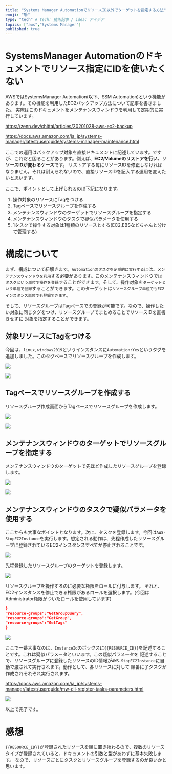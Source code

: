 ```yaml
---
title: "Systems Manager AutomationでリソースID以外でターゲットを指定する方法"
emoji: "📚"
type: "tech" # tech: 技術記事 / idea: アイデア
topics: ["aws","Systems Manager"]
published: true
---
```

# SystemsManager Automationのドキュメントでリソース指定にIDを使いたくない
AWSではSystemsManager Automation(以下、SSM Automation)という機能があります。その機能を利用したEC2バックアップ方法について記事を書きました。
実際はこのドキュメントをメンテナンスウィンドウを利用して定期的に実行しています。

https://zenn.dev/chittai/articles/20201028-aws-ec2-backup

https://docs.aws.amazon.com/ja_jp/systems-manager/latest/userguide/systems-manager-maintenance.html

ここでの運用はバックアップ対象を直接ドキュメントに記述しています。ですが、これだと困ることがあります。例えば、**EC2/Volumeのリストアを行い、リソースIDが変わるケース**です。
リストアする毎にリソースIDを修正しなければなりません。それは耐えられないので、直接リソースIDを記入する運用を変えたいと思います。

ここで、ポイントとして上げられるのは下記になります。
1. 操作対象のリソースにTagをつける
1. Tagベースでリソースグループを作成する
1. メンテナンスウィンドウのターゲットでリソースグループを指定する
1. メンテナンスウィンドウのタスクで疑似パラメータを使用する
1. 1タスクで操作する対象は1種類のリソースとする(EC2,EBSなどちゃんと分けて管理する)

# 構成について
まず、構成について紐解きます。`Automationのタスクを定期的に実行する`には、`メンテナンスウィンドウを利用`する必要があります。このメンテナンスウィンドウでは
`タスクという単位で操作を登録`することができます。そして、操作対象を`ターゲットという単位で登録`することができます。このターゲットは`リソースグループ単位でもEC2インスタンス単位でも登録できます`。

そして、リソースグループはTagベースでの登録が可能です。なので、操作したい対象に同じタグをつけ、リソースグループでまとめることでリソースIDを直書きせずに
対象を指定することができます。

## 対象リソースにTagをつける
今回は、`linux`, `windows2019`というインスタンスに`Automation:Yes`というタグを追加しました。このタグベースでリソースグループを作成します。

![](https://storage.googleapis.com/zenn-user-upload/f7mfz09c4f4lg0kr95tgwt9v4kl0)

![](https://storage.googleapis.com/zenn-user-upload/cur7ddeewetauh611la3ewuream6)



## Tagベースでリソースグループを作成する
リソースグループ作成画面からTagベースでリソースグループを作成します。

![](https://storage.googleapis.com/zenn-user-upload/car6o4q2lku6zava9x9hr0q151sf)

![](https://storage.googleapis.com/zenn-user-upload/9gg99qxe9g9qwrkp6h3oqau626kf)


## メンテナンスウィンドウのターゲットでリソースグループを指定する
メンテナンスウィンドウのターゲットで先ほど作成したリソースグループを登録します。

![](https://storage.googleapis.com/zenn-user-upload/692r7spt6qige5bmhbvoutnh6ewd)

![](https://storage.googleapis.com/zenn-user-upload/vju4bft7aoj7wz1uk938nkaowmvh)


## メンテナンスウィンドウのタスクで疑似パラメータを使用する
ここからも大事なポイントとなります。次に、タスクを登録します。今回は`AWS-StopEC2Instance`を実行します。想定される動作は、先程作成したリソースグループに登録されているEC2インスタンスすべてが停止されることです。

![](https://storage.googleapis.com/zenn-user-upload/7upf2n6w629t1kqabaldfdejob8c)

先程登録したリソースグループのターゲットを登録します。

![](https://storage.googleapis.com/zenn-user-upload/o2hmdkh4ptbqjs9p23h43e8688e9)


リソースグループを操作するのに必要な権限をロールに付与します。
それと、EC2インスタンスを停止できる権限があるロールを選択します。(今回はAdministrator権限がついたロールを使用しています)

```json
}
"resource-groups":"GetGroupQuery",
"resource-groups":"GetGroup",
"resource-groups":"GetTags"
}
```

![](https://storage.googleapis.com/zenn-user-upload/w8eg4e04jcmimzlx9qqm6me8qsav)

ここで一番大事なのは、`InstanceId`のボックスに`{{RESOURCE_ID}}`を記述することです。これは疑似パラメータといいます。この疑似パラメータを
記述することで、リソースグループに登録したリソースのID情報が`AWS-StopEC2Instance`に自動で渡されて実行されます。動作として、各リソースに対して
順番に子タスクが作成されそれぞれ実行されます。

https://docs.aws.amazon.com/ja_jp/systems-manager/latest/userguide/mw-cli-register-tasks-parameters.html

![](https://storage.googleapis.com/zenn-user-upload/ov14nils071qeznjxrri8kludes5)

以上で完了です。

# 感想
`{{RESOURCE_ID}}`が登録されたリソースを順に置き換わるので、複数のリソースタイプが登録されていると、ドキュメントの引数と型があわずに基本失敗します。
なので、リソースごとにタスクとリソースグループを登録するのが良いかと思います。




